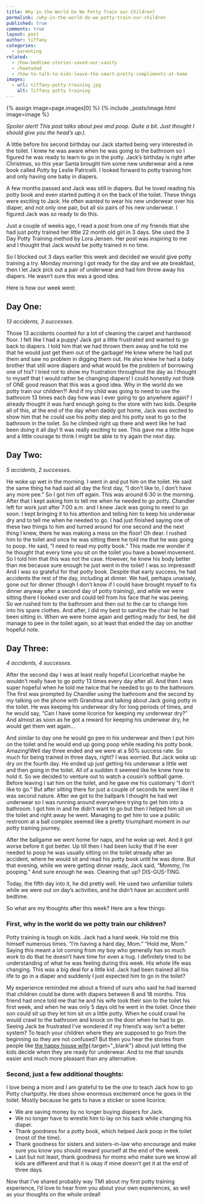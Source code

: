 ```yaml
---
title: Why in the World Do We Potty Train our Children?
permalink: /why-in-the-world-do-we-potty-train-our-children
published: true
comments: true
layout: post
author: tiffany
categories: 
  - parenting
related: 
  - /how-bedtime-stories-saved-our-sanity
  - /howtodad
  - /how-to-talk-to-kids-leave-the-smart-pretty-compliments-at-home
images: 
  - url: tiffany-potty-training.jpg
    alt: Tiffany potty training
---
```


{% assign image=page.images[0] %}
{% include _posts/image.html image=image %}

_Spoiler alert! This post talks about pee and poop. Quite a bit. Just thought I should give you the head’s up:)._

A little before his second birthday our Jack started being very interested in the toilet.  I knew he was aware when he was going to the bathroom so I figured he was ready to learn to go in the potty. Jack’s birthday is right after Christmas, so this year Santa brought him some new underwear and a new book called _Potty_ by Leslie Patricelli. I looked forward to potty training him and only having one baby in diapers.

A few months passed and Jack was still in diapers. But he loved reading his potty book and even started putting it on the back of the toilet. These things were exciting to Jack.  He often wanted to wear his new underwear over his diaper, and not only one pair, but all six pairs of his new underwear. I figured Jack was so ready to do this.

Just a couple of weeks ago, I read a post from one of my friends that she had just potty trained her little 22 month old girl in 3 days. She used the 3 Day Potty Training method by Lora Jensen. Her post was inspiring to me and I thought that Jack would be potty trained in no time.

So I blocked out 3 days earlier this week and decided we would give potty training a try. Monday morning I got ready for the day and we ate breakfast, then I let Jack pick out a pair of underwear and had him throw away his diapers. He wasn’t sure this was a good idea.

Here is how our week went:

## Day One:

_13 accidents, 3 successes._

Those 13 accidents counted for a lot of cleaning the carpet and hardwood floor. I felt like I had a puppy!  Jack got a little frustrated and wanted to go back to diapers. I told him that we had thrown them away and he told me that he would just get them out of the garbage!  He knew where he had put them and saw no problem in digging them out. He also knew he had a baby brother that still wore diapers and what would be the problem of borrowing one of his? I tried not to show my frustration throughout the day as I thought to myself that I would rather be changing diapers!  I could honestly not think of ONE good reason that this was a good idea.  Why in the world do we potty train our children?!  And if my child was going to need to use the bathroom 13 times each day how was I ever going to go anywhere again?  I already thought it was hard enough going to the store with two kids. Despite all of this, at the end of the day when daddy got home, Jack was excited to show him that he could use his potty step and his potty seat to go to the bathroom in the toilet. So he climbed right up there and went like he had been doing it all day! It was really exciting to see. This gave me a little hope and a little courage to think I might be able to try again the next day.

## Day Two:

_5 accidents, 2 successes._

He woke up wet in the morning. I went in and put him on the toilet. He said the same thing he had said all day the first day, “I don’t like to, I don’t have any more pee.” So I got him off again. This was around 6:30 in the morning.  After that I kept asking him to tell me when he needed to go potty. Chandler left for work just after 7:00 a.m. and I knew Jack was going to need to go soon.  I kept bringing it to his attention and telling him to keep his underwear dry and to tell me when he needed to go. I had just finished saying one of these two things to him and turned around for one second and the next thing I knew, there he was making a mess on the floor! Oh dear. I rushed him to the toilet and once he was sitting there he told me that he was going to poop. He said, “I need to read my potty book.” This made me wonder if he thought that every time you sit on the toilet you have a bowel movement. So I told him that this was not the case. However, he knew his body better than me because sure enough he just went in the toilet! I was so impressed! And I was so grateful for that potty book. Despite that early success, he had accidents the rest of the day, including at dinner. We had, perhaps unwisely, gone out for dinner (though I don’t know if I could have brought myself to fix dinner anyway after a second day of potty training), and while we were sitting there I looked over and could tell from his face that he was peeing. So we rushed him to the bathroom and then out to the car to change him into his spare clothes. And after, I did my best to sanitize the chair he had been sitting in. When we were home again and getting ready for bed, he did manage to pee in the toilet again, so at least that ended the day on another hopeful note.

## Day Three:

_4 accidents, 4 successes._

After the second day I was at least really hopeful  Licoricethat maybe he wouldn’t really have to go potty 13 times every day after all. And then I was super hopeful when he told me twice that he needed to go to the bathroom. The first was prompted by Chandler using the bathroom and the second by my talking on the phone with Grandma and talking about Jack going potty in the toilet. He was keeping his underwear dry for long periods of times, and he would say, “Can I have some licorice for keeping my underwear dry?” And almost as soon as he got a reward for keeping his underwear dry, he would get them wet again…

And similar to day one he would go pee in his underwear and then I put him on the toilet and he would end up going poop while reading his potty book. Amazing!Well day three ended and we were at a 50% success rate. So much for being trained in three days, right? I was worried. But Jack woke up dry on the fourth day. He ended up just getting his underwear a little wet and then going in the toilet. All of a sudden it seemed like he knew how to hold it.  So we decided to venture out to watch a cousin’s softball game.  Before leaving I sat him on the toilet, and he gave me his customary “I don’t like to go.” But after sitting there for just a couple of seconds he went like it was second nature. After we got to the ballpark I thought he had wet underwear so I was running around everywhere trying to get him into a bathroom. I got him in and he didn’t want to go but then I helped him sit on the toilet and right away he went. Managing to get him to use a public restroom at a ball complex seemed like a pretty triumphant moment in our potty training journey.

After the ballgame we went home for naps, and he woke up wet. And it got worse before it got better. Up till then I had been lucky that if he ever needed to poop he was usually sitting on the toilet already after an accident, where he would sit and read his potty book until he was done. But that evening, while we were getting dinner ready, Jack said, “Mommy, I’m pooping.” And sure enough he was. Cleaning that up? DIS-GUS-TING.

Today, the fifth day into it, he did pretty well. He used two unfamiliar toilets while we were out on day’s activities, and he didn’t have an accident until bedtime.

So what are my thoughts after this week? Here are a few things:

### First, why in the world do we potty train our children?

Potty training is tough on kids. Jack had a hard week. He told me this himself numerous times. “I’m having a hard day, Mom.” “Hold me, Mom.” Saying this meant a lot coming from my boy who generally has so much work to do that he doesn’t have time for even a hug. I definitely tried to be understanding of what he was feeling during this week.  His whole life was changing.  This was a big deal for a little kid.  Jack had been trained all his life to go in a diaper and suddenly I just expected him to go in the toilet?

My experience reminded me about a friend of ours who said he had learned that children could be done with diapers between 8 and 18 months. This friend had once told me that he and his wife took their son to the toilet his first week, and when he was only 5 days old he went in the toilet. Once their son could sit up they let him sit on a little potty. When he could crawl he would crawl to the bathroom and knock on the door when he had to go.  Seeing Jack be frustrated I’ve wondered if my friend’s way isn’t a better system? To teach your children where they are supposed to go from the beginning so they are not confused?  But then you hear the stories from people like [the happy house wife](http://thehappyhousewife.com/real-life/why-i-stopped-potty-training-my-kids/){:target="_blank"} about just letting the kids decide when they are ready for underwear. And to me that sounds easier and much more pleasant than any alternative.

### Second, just a few additional thoughts:

I love being a mom and I am grateful to be the one to teach Jack how to go Potty chartpotty. He does show enormous excitement once he goes in the toilet.  Mostly because he gets to have a sticker or some licorice.

- We are saving money by no longer buying diapers for Jack.
- We no longer have to wrestle him to lay on his back while changing his diaper.
- Thank goodness for a potty book, which helped Jack poop in the toilet (most of the time).
- Thank goodness for sisters and sisters-in-law who encourage and make sure you know you should reward yourself at the end of the week.
- Last but not least, thank goodness for moms who make sure we know all kids are different and that it is okay if mine doesn’t get it at the end of three days.

Now that I’ve shared probably way TMI about my first potty training experience, I’d love to hear from you about your own experiences, as well as your thoughts on the whole ordeal!